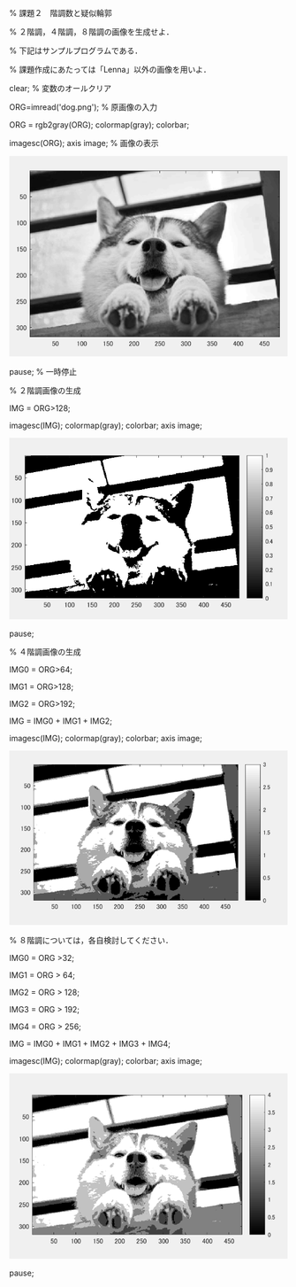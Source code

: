 % 課題２　階調数と疑似輪郭

% ２階調，４階調，８階調の画像を生成せよ．

% 下記はサンプルプログラムである．

% 課題作成にあたっては「Lenna」以外の画像を用いよ．

clear; % 変数のオールクリア


ORG=imread('dog.png'); % 原画像の入力


ORG = rgb2gray(ORG); colormap(gray); colorbar;

imagesc(ORG); axis image; % 画像の表示

![gazo1](https://github.com/taihirose/report/blob/master/kadai2-1.png)


pause; % 一時停止


% ２階調画像の生成

IMG = ORG>128;

imagesc(IMG); colormap(gray); colorbar;  axis image;

![gazo1](https://github.com/taihirose/report/blob/master/kadai2-2.png)


pause;


% ４階調画像の生成

IMG0 = ORG>64;

IMG1 = ORG>128;

IMG2 = ORG>192;

IMG = IMG0 + IMG1 + IMG2;

imagesc(IMG); colormap(gray); colorbar;  axis image;

![gazo1](https://github.com/taihirose/report/blob/master/kadai2-3.png)



% ８階調については，各自検討してください．


IMG0 = ORG >32;

IMG1 = ORG > 64;

IMG2 = ORG > 128;

IMG3 = ORG > 192;

IMG4 = ORG > 256;

IMG = IMG0 + IMG1 + IMG2 + IMG3 + IMG4;

imagesc(IMG); colormap(gray); colorbar; axis image;

![gazo1](https://github.com/taihirose/report/blob/master/kadai2-4.png)



pause;
